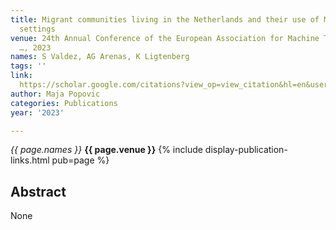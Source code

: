 ```yaml
---
title: Migrant communities living in the Netherlands and their use of MT in healthcare
  settings
venue: 24th Annual Conference of the European Association for Machine Translation
  …, 2023
names: S Valdez, AG Arenas, K Ligtenberg
tags: ''
link: 
  https://scholar.google.com/citations?view_op=view_citation&hl=en&user=KdAV2Y0AAAAJ&pagesize=100&sortby=pubdate&citation_for_view=KdAV2Y0AAAAJ:7T2F9Uy0os0C
author: Maja Popovic
categories: Publications
year: '2023'

---
```


*{{ page.names }}*
**{{ page.venue }}**
{% include display-publication-links.html pub=page %}
## Abstract

None